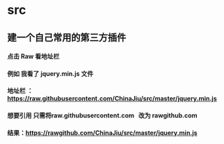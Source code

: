 # src
## 建一个自己常用的第三方插件
#### 点击 Raw 看地址栏    
#### 例如 我看了  jquery.min.js 文件 
#### 地址栏 ： https://raw.githubusercontent.com/ChinaJiu/src/master/jquery.min.js
#### 想要引用 只需将raw.githubusercontent.com   改为 rawgithub.com 
#### 结果：https://rawgithub.com/ChinaJiu/src/master/jquery.min.js
    
 
